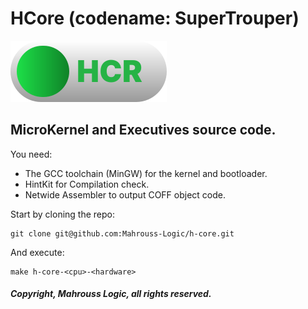 # HCore (codename: SuperTrouper)

![Kernel](Meta/HCore.svg)

## MicroKernel and Executives source code.

You need:

- The GCC toolchain (MinGW) for the kernel and bootloader.
- HintKit for Compilation check.
- Netwide Assembler to output COFF object code.

Start by cloning the repo:

```
git clone git@github.com:Mahrouss-Logic/h-core.git
```

And execute:

```
make h-core-<cpu>-<hardware>
```

##### Copyright, Mahrouss Logic, all rights reserved.
